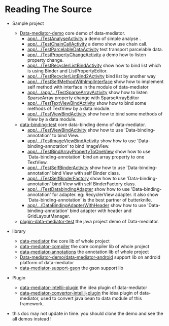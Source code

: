 # Reading The Source
* Sample project
  * [Data-mediator-demo](https://github.com/LightSun/data-mediator/tree/master/Data-mediator-demo) core demo of data-mediator.
     * [app/.../TestAnalyseActivity](https://github.com/LightSun/data-mediator/blob/master/Data-mediator-demo/app/src/main/java/com/heaven7/data/mediator/demo/activity/TestAnalyseActivity.java)  a demo of simple analyse .
     * [app/.../TestChainCallActivity](https://github.com/LightSun/data-mediator/blob/master/Data-mediator-demo/app/src/main/java/com/heaven7/data/mediator/demo/activity/TestChainCallActivity.java) a demo show use chain call.
     * [app/.../TestParcelableDataActivity](https://github.com/LightSun/data-mediator/blob/master/Data-mediator-demo/app/src/main/java/com/heaven7/data/mediator/demo/activity/TestParcelableDataActivity.java) test transport parcelable data.
     * [app/.../TestPropertyChangeActivity](https://github.com/LightSun/data-mediator/blob/master/Data-mediator-demo/app/src/main/java/com/heaven7/data/mediator/demo/activity/TestPropertyChangeActivity.java) a demo how to listen property change.
     * [app/.../TestRecyclerListBindActivity](https://github.com/LightSun/data-mediator/blob/master/Data-mediator-demo/app/src/main/java/com/heaven7/data/mediator/demo/activity/TestRecyclerListBindActivity.java) show how to bind list which is using Binder and ListPropertyEditor.
     * [app/.../TestRecyclerListBind2Activity](https://github.com/LightSun/data-mediator/blob/master/Data-mediator-demo/app/src/main/java/com/heaven7/data/mediator/demo/activity/TestRecyclerListBind2Activity.java)  bind list by another way
     * [app/.../TestSelfMethodWithImplInterface](https://github.com/LightSun/data-mediator/blob/master/Data-mediator-demo/app/src/main/java/com/heaven7/data/mediator/demo/activity/TestSelfMethodWithImplInterface.java)  show how to implement self method with interface in the module of data-mediator
     * [app/.../app/.../TestSparseArrayActivity](https://github.com/LightSun/data-mediator/blob/master/Data-mediator-demo/app/src/main/java/com/heaven7/data/mediator/demo/activity/TestSparseArrayActivity.java) show how to listen SparseArray property change with SparseArrayEditor
     * [app/.../TestTextViewBindActivity](https://github.com/LightSun/data-mediator/blob/master/Data-mediator-demo/app/src/main/java/com/heaven7/data/mediator/demo/activity/TestTextViewBindActivity.java) show how to bind some methods of TextView by a data module.
     * [app/.../TestViewBindActivity](https://github.com/LightSun/data-mediator/blob/master/Data-mediator-demo/app/src/main/java/com/heaven7/data/mediator/demo/activity/TestViewBindActivity.java) show how to bind some methods of View by a data module.
  * [data-binding-test](https://github.com/LightSun/data-mediator/tree/master/data-binding-test)  core data-binding demo of data-mediator.
     * [app/.../TestViewBindActivity](https://github.com/LightSun/data-mediator/blob/master/data-binding-test/app/src/main/java/com/heaven7/data/mediator/data_binding_test/sample/TestViewBindActivity.java) show how to use 'Data-binding-annotation' to bind View.
     * [app/.../TestImageViewBindActivity](https://github.com/LightSun/data-mediator/blob/master/data-binding-test/app/src/main/java/com/heaven7/data/mediator/data_binding_test/sample/TestImageViewBindActivity.java)  show how to use 'Data-binding-annotation' to bind ImageView.
     * [app/.../TestBindArrayPropertyToOneView](https://github.com/LightSun/data-mediator/blob/master/data-binding-test/app/src/main/java/com/heaven7/data/mediator/data_binding_test/sample/TestBindArrayPropertyToOneView.java) show how to use 'Data-binding-annotation' bind an array property to one TextView.
     * [app/.../TestSelfBinderActivity](https://github.com/LightSun/data-mediator/blob/master/data-binding-test/app/src/main/java/com/heaven7/data/mediator/data_binding_test/sample/TestSelfBinderActivity.java)  show how to use 'Data-binding-annotation' bind View with self Binder class.
     * [app/.../TestSelfBinderFactory](https://github.com/LightSun/data-mediator/blob/master/data-binding-test/app/src/main/java/com/heaven7/data/mediator/data_binding_test/sample/TestSelfBinderFactory.java) show how to use 'Data-binding-annotation' bind View with self BinderFactory class.
     * [app/.../TestDatabindingAdapter]() show how to use 'Data-binding-annotation' for adapter. eg: RecyclerView adapter. it also show 'Data-binding-annotation' is the best partner of butterknife.
     * [app/.../DataBindingAdapterWithHeader]() show how to use 'Data-binding-annotation' bind adapter with header and GridLayoutManager. 
  * [plugin-data-mediator-test](https://github.com/LightSun/data-mediator/tree/master/plugin-data-mediator-test) the java project demo of Data-mediator.
* library
  * [data-mediator](https://github.com/LightSun/data-mediator/tree/master/data-mediator)  the core lib of whole project
  * [data-mediator-compiler](https://github.com/LightSun/data-mediator/tree/master/data-mediator)  the core compiler lib of whole project
  * [data-mediator-annotations](https://github.com/LightSun/data-mediator/tree/master/data-mediator)  the annotation lib of whole project
  * [Data-mediator-demo/data-mediator-android](https://github.com/LightSun/data-mediator/tree/master/Data-mediator-demo/data-mediator-android)  support lib on android platform of data-mediator
  * [data-mediator-support-gson](https://github.com/LightSun/data-mediator/tree/master/data-mediator-support-gson) the gson support lib 
* Plugin
  * [data-mediator-intellij-plugin](https://github.com/LightSun/data-mediator/tree/master/data-mediator-intellij-plugin)  the idea plugin of data-mediator
  * [data-mediator-convertor-intellij-plugin](https://github.com/LightSun/data-mediator/tree/master/data-mediator-convertor-intellij-plugin)  the idea plugin of data-mediator,  used to convert java bean to data module of this framework. 
  
* this doc may not update in time. you should clone the demo and see the all demos instead !
